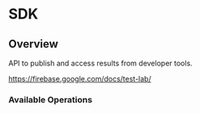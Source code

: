 # SDK

## Overview

API to publish and access results from developer tools.

<https://firebase.google.com/docs/test-lab/>
### Available Operations

